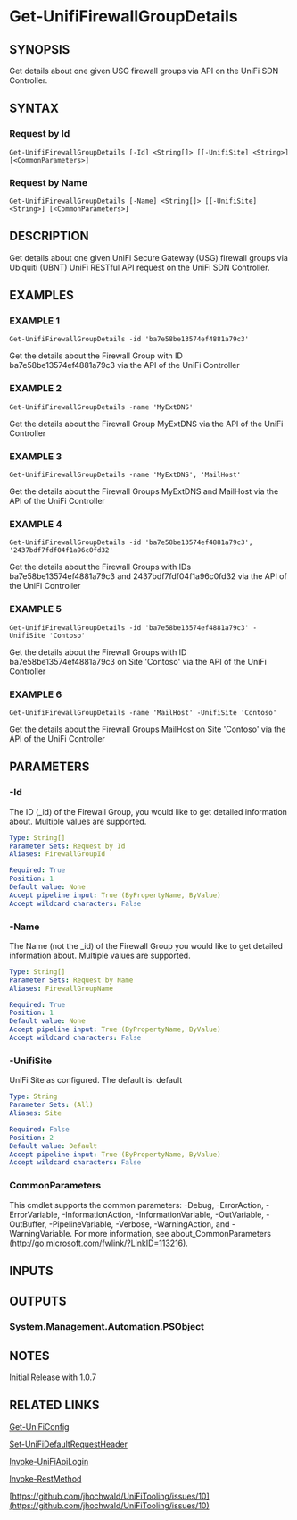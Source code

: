 ﻿---
external help file: UniFiTooling-help.xml
HelpVersion: 1.1.0
Locale: en-US
Module Guid: 7fff91a0-02eb-4df2-84d5-c7d3cd7f7a5d
Module Name: UniFiTooling
online version: https://github.com/Enatec/UniFiTooling/raw/master/docs/Get-UnifiFirewallGroupDetails.md
schema: 2.0.0
---

# Get-UnifiFirewallGroupDetails

## SYNOPSIS
Get details about one given USG firewall groups via API on the UniFi SDN Controller.

## SYNTAX

### Request by Id
```
Get-UnifiFirewallGroupDetails [-Id] <String[]> [[-UnifiSite] <String>] [<CommonParameters>]
```

### Request by Name
```
Get-UnifiFirewallGroupDetails [-Name] <String[]> [[-UnifiSite] <String>] [<CommonParameters>]
```

## DESCRIPTION
Get details about one given UniFi Secure Gateway (USG) firewall groups via Ubiquiti (UBNT) UniFi RESTful API request on the UniFi SDN Controller.

## EXAMPLES

### EXAMPLE 1
```
Get-UnifiFirewallGroupDetails -id 'ba7e58be13574ef4881a79c3'
```

Get the details about the Firewall Group with ID ba7e58be13574ef4881a79c3 via the API of the UniFi Controller

### EXAMPLE 2
```
Get-UnifiFirewallGroupDetails -name 'MyExtDNS'
```

Get the details about the Firewall Group MyExtDNS via the API of the UniFi Controller

### EXAMPLE 3
```
Get-UnifiFirewallGroupDetails -name 'MyExtDNS', 'MailHost'
```

Get the details about the Firewall Groups MyExtDNS and MailHost via the API of the UniFi Controller

### EXAMPLE 4
```
Get-UnifiFirewallGroupDetails -id 'ba7e58be13574ef4881a79c3', '2437bdf7fdf04f1a96c0fd32'
```

Get the details about the Firewall Groups with IDs ba7e58be13574ef4881a79c3 and 2437bdf7fdf04f1a96c0fd32 via the API of the UniFi Controller

### EXAMPLE 5
```
Get-UnifiFirewallGroupDetails -id 'ba7e58be13574ef4881a79c3' -UnifiSite 'Contoso'
```

Get the details about the Firewall Groups with ID ba7e58be13574ef4881a79c3 on Site 'Contoso' via the API of the UniFi Controller

### EXAMPLE 6
```
Get-UnifiFirewallGroupDetails -name 'MailHost' -UnifiSite 'Contoso'
```

Get the details about the Firewall Groups MailHost on Site 'Contoso' via the API of the UniFi Controller

## PARAMETERS

### -Id
The ID (_id) of the Firewall Group, you would like to get detailed information about.
Multiple values are supported.

```yaml
Type: String[]
Parameter Sets: Request by Id
Aliases: FirewallGroupId

Required: True
Position: 1
Default value: None
Accept pipeline input: True (ByPropertyName, ByValue)
Accept wildcard characters: False
```

### -Name
The Name (not the _id) of the Firewall Group you would like to get detailed information about.
Multiple values are supported.

```yaml
Type: String[]
Parameter Sets: Request by Name
Aliases: FirewallGroupName

Required: True
Position: 1
Default value: None
Accept pipeline input: True (ByPropertyName, ByValue)
Accept wildcard characters: False
```

### -UnifiSite
UniFi Site as configured.
The default is: default

```yaml
Type: String
Parameter Sets: (All)
Aliases: Site

Required: False
Position: 2
Default value: Default
Accept pipeline input: True (ByPropertyName, ByValue)
Accept wildcard characters: False
```

### CommonParameters
This cmdlet supports the common parameters: -Debug, -ErrorAction, -ErrorVariable, -InformationAction, -InformationVariable, -OutVariable, -OutBuffer, -PipelineVariable, -Verbose, -WarningAction, and -WarningVariable.
For more information, see about_CommonParameters (http://go.microsoft.com/fwlink/?LinkID=113216).

## INPUTS

## OUTPUTS

### System.Management.Automation.PSObject
## NOTES
Initial Release with 1.0.7

## RELATED LINKS

[Get-UniFiConfig]()

[Set-UniFiDefaultRequestHeader]()

[Invoke-UniFiApiLogin]()

[Invoke-RestMethod]()

[https://github.com/jhochwald/UniFiTooling/issues/10](https://github.com/jhochwald/UniFiTooling/issues/10)

